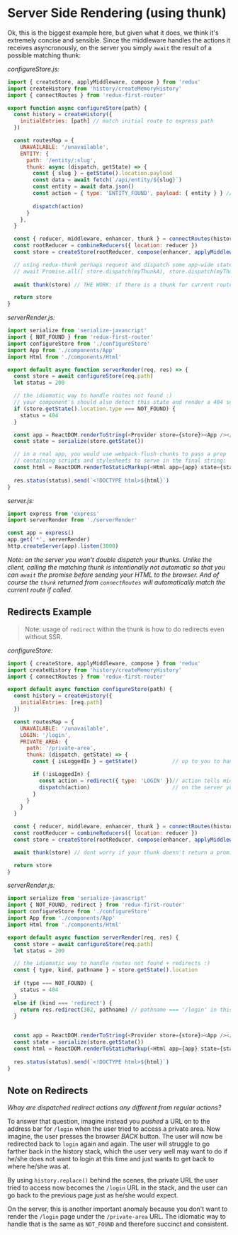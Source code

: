 # Server Side Rendering (using thunk)
Ok, this is the biggest example here, but given what it does, we think it's extremely concise and sensible. Since the middleware handles the actions it receives asyncronously, on the server you simply `await` the result of a possible matching thunk:

*configureStore.js:*
```js
import { createStore, applyMiddleware, compose } from 'redux'
import createHistory from 'history/createMemoryHistory'
import { connectRoutes } from 'redux-first-router'

export function async configureStore(path) {
  const history = createHistory({
    initialEntries: [path] // match initial route to express path
  })

  const routesMap = {
    UNAVAILABLE: '/unavailable',
    ENTITY: { 
      path: '/entity/:slug',
      thunk: async (dispatch, getState) => {
        const { slug } = getState().location.payload
        const data = await fetch(`/api/entity/${slug}`)
        const entity = await data.json()
        const action = { type: 'ENTITY_FOUND', payload: { entity } } // you handle this action type
        
        dispatch(action)
      }  
    },
  }

  const { reducer, middleware, enhancer, thunk } = connectRoutes(history, routesMap) // notice `thunk`
  const rootReducer = combineReducers({ location: reducer })
  const store = createStore(rootReducer, compose(enhancer, applyMiddleware(middleware)))

  // using redux-thunk perhaps request and dispatch some app-wide state as well, e.g:
  // await Promise.all([ store.dispatch(myThunkA), store.dispatch(myThunkB) ])
  
  await thunk(store) // THE WORK: if there is a thunk for current route, it will be awaited here

  return store
}
```

*serverRender.js:*
```javascript
import serialize from 'serialize-javascript'
import { NOT_FOUND } from 'redux-first-router'
import configureStore from './configureStore'
import App from './components/App'
import Html from './components/Html'

export default async function serverRender(req, res) => {
  const store = await configureStore(req.path)
  let status = 200

  // the idiomatic way to handle routes not found :)
  // your component's should also detect this state and render a 404 scene
  if (store.getState().location.type === NOT_FOUND) {
    status = 404
  }

  const app = ReactDOM.renderToString(<Provider store={store}><App /></Provider>)
  const state = serialize(store.getState())

  // in a real app, you would use webpack-flush-chunks to pass a prop
  // containing scripts and stylesheets to serve in the final string:
  const html = ReactDOM.renderToStaticMarkup(<Html app={app} state={state} />)
  
  res.status(status).send(`<!DOCTYPE html>${html}`)
}
```

*server.js:*
```js
import express from 'express'
import serverRender from './serverRender'

const app = express()
app.get('*', serverRender)
http.createServer(app).listen(3000)
```

*Note: on the server you won't double dispatch your thunks. Unlike the client, calling the matching thunk is intentionally not automatic so that you can `await` the promise before sending your HTML to the browser. And of course the `thunk` returned from `connectRoutes` will automatically match the current route if called.*


## Redirects Example
> Note: usage of `redirect` within the thunk is how to do redirects even without SSR.

*configureStore:*
```js
import { createStore, applyMiddleware, compose } from 'redux'
import createHistory from 'history/createMemoryHistory'
import { connectRoutes } from 'redux-first-router'

export default async function configureStore(path) {
  const history = createHistory({
    initialEntries: [req.path]
  })

  const routesMap = {
    UNAVAILABLE: '/unavailable',
    LOGIN: '/login',
    PRIVATE_AREA: {
      path: '/private-area',
      thunk: (dispatch, getState) => {
        const { isLoggedIn } = getState()           // up to you to handle via standard redux techniques

        if (!isLoggedIn) {
          const action = redirect({ type: 'LOGIN' })// action tells middleware to use history.replace()
          dispatch(action)                          // on the server you detect a redirect as done below
        }
      }
    }
  }

  const { reducer, middleware, enhancer, thunk } = connectRoutes(history, routesMap) 
  const rootReducer = combineReducers({ location: reducer })
  const store = createStore(rootReducer, compose(enhancer, applyMiddleware(middleware)))

  await thunk(store) // dont worry if your thunk doesn't return a promise

  return store
}
```

*serverRender.js:*
```javascript
import serialize from 'serialize-javascript'
import { NOT_FOUND, redirect } from 'redux-first-router'
import configureStore from './configureStore'
import App from './components/App'
import Html from './components/Html'

export default async function serverRender(req, res) {
  const store = await configureStore(req.path)
  let status = 200

  // the idiomatic way to handle routes not found + redirects :)
  const { type, kind, pathname } = store.getState().location
  
  if (type === NOT_FOUND) {
    status = 404
  }
  else if (kind === 'redirect') {
    return res.redirect(302, pathname) // pathname === '/login' in this case
  }

  
  const app = ReactDOM.renderToString(<Provider store={store}><App /></Provider>)
  const state = serialize(store.getState())
  const html = ReactDOM.renderToStaticMarkup(<Html app={app} state={state} />)
  
  res.status(status).send(`<!DOCTYPE html>${html}`)
}
```

## Note on Redirects
*Whay are dispatched redirect actions any different from regular actions?* 

To answer that question, imagine instead
you *pushed* a URL on to the address bar for `/login` when the user tried to access a private area. Now imagine, the user
presses the browser *BACK* button. The user will now be redirected back to `login` again and again. The user will struggle to go farther
back in the history stack, which the user very well may want to do if he/she does not want to login at this time and 
just wants to get back to where he/she was at. 

By using `history.replace()` behind the scenes, the private URL the user tried
to access now becomes the `/login` URL in the stack, and the user can go back to the previous page just as he/she would expect.

On the server, this is another important anomaly because you don't want to render the `/login` page under the `/private-area` URL.
The idiomatic way to handle that is the same as `NOT_FOUND` and therefore succinct and consistent. 
